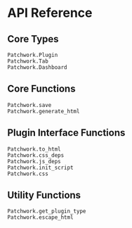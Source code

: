 # API Reference

## Core Types

```@docs
Patchwork.Plugin
Patchwork.Tab
Patchwork.Dashboard
```

## Core Functions

```@docs
Patchwork.save
Patchwork.generate_html
```

## Plugin Interface Functions

```@docs
Patchwork.to_html
Patchwork.css_deps
Patchwork.js_deps
Patchwork.init_script
Patchwork.css
```

## Utility Functions

```@docs
Patchwork.get_plugin_type
Patchwork.escape_html
```
